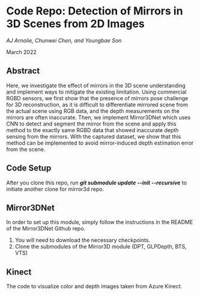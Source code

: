 # Code Repo: Detection of Mirrors in 3D Scenes from 2D Images
_AJ Arnolie, Chunwei Chen, and Youngbae Son_

March 2022

## Abstract
Here, we investigate the effect of mirrors in the 3D scene understanding and implement ways to mitigate the existing limitation. Using commercial RGBD sensors, we first show that the presence of mirrors pose challenge for 3D reconstruction, as it is difficult to differentiate mirrored scene from the actual scene using RGB data, and the depth measurements on the mirrors are often inaccurate. Then, we implement Mirror3DNet which uses CNN to detect and segment the mirror from the scene and apply this method to the exactly same RGBD data that showed inaccurate depth sensing from the mirrors. With the captured dataset, we show that this method can be implemented to avoid mirror-induced depth estimation error from the scene.

## Code Setup
After you clone this repo, run ***git submodule update --init --recursive*** to initiate another clone for mirror3d repo.

## Mirror3DNet

In order to set up this module, simply follow the instructions in the README of the Mirror3DNet Github repo.
1) You will need to download the necessary checkpoints.
2) Clone the submodules of the Mirror3D module (DPT, GLPDepth, BTS, VTS)
## Kinect
The code to visualize color and depth images taken from Azure Kinect.
